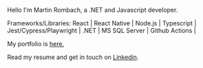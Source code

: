 Hello I'm Martin Rombach, a .NET and Javascript developer.

Frameworks/Libraries:  React | React Native | Node.js | Typescript | Jest/Cypress/Playwright | .NET | MS SQL Server | Github Actions |

My portfolio is <a href="https://www.martinrombachdev.com/"> here.</a>

Read my resume and get in touch on <a href="https://www.linkedin.com/in/martin-rombach-0a67b266/">Linkedin</a>.

